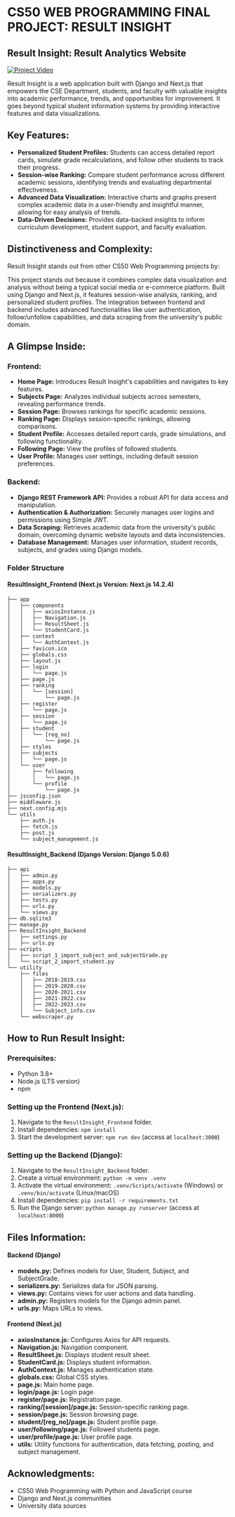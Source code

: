 # CS50 WEB PROGRAMMING FINAL PROJECT: RESULT INSIGHT

## Result Insight: Result Analytics Website

[![Project Video](https://img.youtube.com/vi/8DYJvP8mj5k/0.jpg)](https://youtu.be/8DYJvP8mj5k)

Result Insight is a web application built with Django and Next.js that empowers the CSE Department, students, and faculty with valuable insights into academic performance, trends, and opportunities for improvement. It goes beyond typical student information systems by providing interactive features and data visualizations.

## Key Features:

- **Personalized Student Profiles:** Students can access detailed report cards, simulate grade recalculations, and follow other students to track their progress.
- **Session-wise Ranking:** Compare student performance across different academic sessions, identifying trends and evaluating departmental effectiveness.
- **Advanced Data Visualization:** Interactive charts and graphs present complex academic data in a user-friendly and insightful manner, allowing for easy analysis of trends.
- **Data-Driven Decisions:** Provides data-backed insights to inform curriculum development, student support, and faculty evaluation.

## Distinctiveness and Complexity:

Result Insight stands out from other CS50 Web Programming projects by:

This project stands out because it combines complex data visualization and analysis without being a typical social media or e-commerce platform. Built using Django and Next.js, it features session-wise analysis, ranking, and personalized student profiles. The integration between frontend and backend includes advanced functionalities like user authentication, follow/unfollow capabilities, and data scraping from the university's public domain.

## A Glimpse Inside:

### Frontend:

- **Home Page:** Introduces Result Insight's capabilities and navigates to key features.
- **Subjects Page:** Analyzes individual subjects across semesters, revealing performance trends.
- **Session Page:** Browses rankings for specific academic sessions.
- **Ranking Page:** Displays session-specific rankings, allowing comparisons.
- **Student Profile:** Accesses detailed report cards, grade simulations, and following functionality.
- **Following Page:** View the profiles of followed students.
- **User Profile:** Manages user settings, including default session preferences.

### Backend:

- **Django REST Framework API:** Provides a robust API for data access and manipulation.
- **Authentication & Authorization:** Securely manages user logins and permissions using Simple JWT.
- **Data Scraping:** Retrieves academic data from the university's public domain, overcoming dynamic website layouts and data inconsistencies.
- **Database Management:** Manages user information, student records, subjects, and grades using Django models.

### Folder Structure

#### ResultInsight_Frontend (Next.js Version: Next.js 14.2.4)

```
├── app
│   ├── components
│   │   ├── axiosInstance.js
│   │   ├── Navigation.js
│   │   ├── ResultSheet.js
│   │   └── StudentCard.js
│   ├── context
│   │   └── AuthContext.js
│   ├── favicon.ico
│   ├── globals.css
│   ├── layout.js
│   ├── login
│   │   └── page.js
│   ├── page.js
│   ├── ranking
│   │   └── [session]
│   │       └── page.js
│   ├── register
│   │   └── page.js
│   ├── session
│   │   └── page.js
│   ├── student
│   │   └── [reg_no]
│   │       └── page.js
│   ├── styles
│   ├── subjects
│   │   └── page.js
│   └── user
│       ├── following
│       │   └── page.js
│       └── profile
│           └── page.js
├── jsconfig.json
├── middleware.js
├── next.config.mjs
└── utils
    ├── auth.js
    ├── fetch.js
    ├── post.js
    └── subject_management.js
```

#### ResultInsight_Backend (Django Version: Django 5.0.6)

```
├── api
│   ├── admin.py
│   ├── apps.py
│   ├── models.py
│   ├── serializers.py
│   ├── tests.py
│   ├── urls.py
│   └── views.py
├── db.sqlite3
├── manage.py
├── ResultInsight_Backend
│   ├── settings.py
│   ├── urls.py
├── scripts
│   ├── script_1_import_subject_and_subjectGrade.py
│   └── script_2_import_student.py
└── utility
    ├── files
    │   ├── 2018-2019.csv
    │   ├── 2019-2020.csv
    │   ├── 2020-2021.csv
    │   ├── 2021-2022.csv
    │   ├── 2022-2023.csv
    │   └── Subject_info.csv
    └── webscraper.py
```

## How to Run Result Insight:

### Prerequisites:

- Python 3.8+
- Node.js (LTS version)
- npm

### Setting up the Frontend (Next.js):

1. Navigate to the `ResultInsight_Frontend` folder.
2. Install dependencies: `npm install`
3. Start the development server: `npm run dev` (access at `localhost:3000`)

### Setting up the Backend (Django):

1. Navigate to the `ResultInsight_Backend` folder.
2. Create a virtual environment: `python -m venv .venv`
3. Activate the virtual environment: `.venv/Scripts/activate` (Windows) or `.venv/bin/activate` (Linux/macOS)
4. Install dependencies: `pip install -r requirements.txt`
5. Run the Django server: `python manage.py runserver` (access at `localhost:8000`)

## Files Information:

#### Backend (Django)

- **models.py:** Defines models for User, Student, Subject, and SubjectGrade.
- **serializers.py:** Serializes data for JSON parsing.
- **views.py:** Contains views for user actions and data handling.
- **admin.py:** Registers models for the Django admin panel.
- **urls.py:** Maps URLs to views.

#### Frontend (Next.js)

- **axiosInstance.js:** Configures Axios for API requests.
- **Navigation.js:** Navigation component.
- **ResultSheet.js:** Displays student result sheet.
- **StudentCard.js:** Displays student information.
- **AuthContext.js:** Manages authentication state.
- **globals.css:** Global CSS styles.
- **page.js:** Main home page.
- **login/page.js:** Login page.
- **register/page.js:** Registration page.
- **ranking/[session]/page.js:** Session-specific ranking page.
- **session/page.js:** Session browsing page.
- **student/[reg_no]/page.js:** Student profile page.
- **user/following/page.js:** Followed students page.
- **user/profile/page.js:** User profile page.
- **utils:** Utility functions for authentication, data fetching, posting, and subject management.


## Acknowledgments:

- CS50 Web Programming with Python and JavaScript course
- Django and Next.js communities
- University data sources
